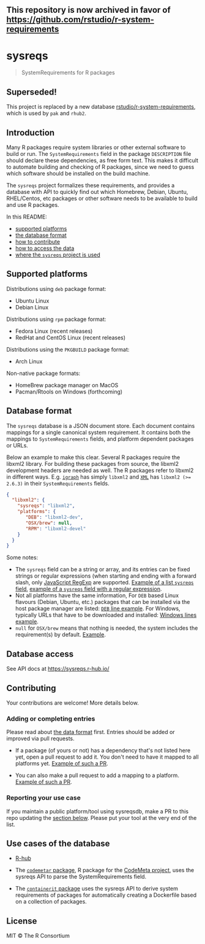 
## This repository is now archived in favor of https://github.com/rstudio/r-system-requirements

# sysreqs

> SystemRequirements for R packages

## Superseded!

This project is replaced by a new database [rstudio/r-system-requirements](https://github.com/rstudio/r-system-requirements), which is used by `pak` and `rhub2`.  

## Introduction

Many R packages require system libraries or other external software to build
or run. The `SystemRequirements` field in the package `DESCRIPTION` file should
declare these dependencies, as free form text. This makes it difficult to
automate building and checking of R packages, since we need to guess which
software should be installed on the build machine.

The `sysreqs` project formalizes these requirements, and provides a database
with API to quickly find out which Homebrew, Debian, Ubuntu, RHEL/Centos, etc
packages or other software needs to be available to build and use R packages.

In this README:

* [supported platforms](#supported-platforms)
* [the database format](#database-format)
* [how to contribute](#contributing)
* [how to access the data](#database-access)
* [where the `sysreqs` project is used](#use-cases-of-the-database)

## Supported platforms

Distributions using `deb` package format:
* Ubuntu Linux
* Debian Linux

Distributions using `rpm` package format:
* Fedora Linux (recent releases)
* RedHat and CentOS Linux (recent releases)

Distributions using the `PKGBUILD` package format:
* Arch Linux

Non-native package formats:
* HomeBrew package manager on MacOS
* Pacman/Rtools on Windows (forthcoming)

## Database format

The `sysreqs` database is a JSON document store. Each document contains
mappings for a single canonical system requirement. It contains both
the mappings to `SystemRequirements` fields, and platform dependent packages
or URLs.

Below an example to make this clear. Several R packages require the libxml2
library. For building these packages from source, the libxml2 development
headers are needed as well. The R packages refer to libxml2 in different
ways. E.g. [`igraph`](https://cran.r-project.org/web/packages/igraph/index.html) has simply `libxml2` and [`XML`](https://cran.r-project.org/web/packages/XML/index.html) has `libxml2 (>= 2.6.3)`
in their `SystemRequirements` fields.

```json
{
  "libxml2": {
    "sysreqs": "libxml2",
    "platforms": {
       "DEB": "libxml2-dev",
       "OSX/brew": null,
       "RPM": "libxml2-devel"
    }
  }
}
```

Some notes:
* The `sysreqs` field can be a string or array, and its entries can be fixed
  strings or regular expressions (when starting and ending with a forward slash, only [JavaScript RegExp](https://developer.mozilla.org/en-US/docs/Web/JavaScript/Reference/Global_Objects/RegExp) are supported. [Example of a list `sysreqs` field](https://github.com/r-hub/sysreqsdb/blob/9c0acc932a11b1eb9f1600e27ca39a4d7deb0425/sysreqs/cairo.json#L3), [example of a `sysreqs` field with a regular expression](https://github.com/r-hub/sysreqsdb/blob/9c0acc932a11b1eb9f1600e27ca39a4d7deb0425/sysreqs/imagemagick.json#L3).
* Not all platforms have the same information, For `DEB` based Linux
  flavours (Debian, Ubuntu, etc.) packages that can be installed via the
  host package manager are listed: [`DEB` line example](https://github.com/r-hub/sysreqsdb/blob/9c0acc932a11b1eb9f1600e27ca39a4d7deb0425/sysreqs/cmake.json#L5). For Windows, typically URLs that have
  to be downloaded and installed: [Windows lines example](https://github.com/r-hub/sysreqsdb/blob/9c0acc932a11b1eb9f1600e27ca39a4d7deb0425/sysreqs/cmake.json#L8).
* `null` for `OSX/brew` means that nothing is needed, the system includes
  the requirement(s) by default. [Example](https://github.com/r-hub/sysreqsdb/blob/92ab711e2ddd5aa8ebb93f6a1fdc1d2b9012bc75/sysreqs/libbi.json#L5).

## Database access

See API docs at <https://sysreqs.r-hub.io/>

## Contributing

Your contributions are welcome! More details below.

### Adding or completing entries

Please read about [the data format](#database-format) first. Entries should be added or improved via pull requests.

* If a package (of yours or not) has a dependency that's not listed here yet, open a pull request to add it. You don't need to have it mapped to all platforms yet. [Example of such a PR](https://github.com/r-hub/sysreqsdb/pull/46).

* You can also make a pull request to add a mapping to a platform. [Example of such a PR](https://github.com/r-hub/sysreqsdb/pull/47).

### Reporting your use case

If you maintain a public platform/tool using sysreqsdb, make a PR to this repo updating the [section below](#use-cases-of-the-database). Please put your tool at the very end of the list.

## Use cases of the database

* [R-hub](https://builder.r-hub.io/)

* The [`codemetar` package](https://github.com/ropensci/codemetar), R package for the [CodeMeta project](https://codemeta.github.io/), uses the sysreqs API to parse the SystemRequirements field.

* The [`containerit` package](https://github.com/o2r-project/containerit) uses the sysreqs API to derive system requirements of packages for automatically creating a Dockerfile based on a collection of packages.

## License

MIT © The R Consortium
